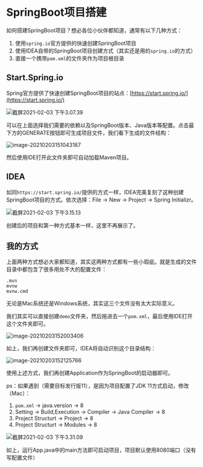 # SpringBoot项目搭建

如何搭建SpringBoot项目？想必各位小伙伴都知道，通常有以下几种方式：

1. 使用`spring.io`官方提供的快速创建SpringBoot项目
2. 使用IDEA自带的SpringBoot项目创建方式（其实还是用的`spring.io`的方式）
3. 直接一个携带`pom.xml`的文件夹作为项目根目录

## Start.Spring.io

Spring官方提供了快速创建SpringBoot项目的站点：[https://start.spring.io/](https://start.spring.io/)

![截屏2021-02-03 下午3.07.39](http://cdn.tycoding.cn/20210203150752.png)

可以在上面选择我们需要的依赖以及SpringBoot版本、Java版本等配置。点击最下方的GENERATE按钮即可生成项目文件，我们看下生成的文件结构：

![image-20210203151043187](http://cdn.tycoding.cn/20210203151043.png)

然后使用IDE打开此文件夹即可自动加载Maven项目。

## IDEA

如同`https://start.spring.io/`提供的方式一样，IDEA完美复刻了这种创建SpringBoot项目的方式。依次选择：File -> New -> Project -> Spring Initializr。

![截屏2021-02-03 下午3.15.13](http://cdn.tycoding.cn/20210203151516.png)

创建后的项目和第一种方式基本一样，这里不再展示了。

## 我的方式

上面两种方式想必大家都知道，其实这两种方式都有一些小瑕疵。就是生成的文件目录中都包含了很多用处不大的配置文件：

```
.mvn
mvnw
mvnw.cmd
```

无论是Mac系统还是Windows系统，其实这三个文件没有太大实际意义。

我们其实可以直接创建`demo`文件夹，然后拖进去一个`pom.xml`，最后使用IDE打开这个文件夹即可。

![image-20210203152003406](http://cdn.tycoding.cn/20210203152004.png)

如上，我们再创建文件夹即可，IDEA将自动识别这个目录结构：

![image-20210203152125766](http://cdn.tycoding.cn/20210203152125.png)

使用上述方式，我们再创建Application作为SpringBoot的启动器即可。

ps：如果遇到（需要目标发行版11），是因为项目配置了JDK 11方式启动，修改（Mac）：

1. `pom.xml` -> java.version -> 8
2. Setting -> Build,Execution -> Compiler -> Java Compiler -> 8
3. Project Structurt -> Project -> 8
4. Project Structurt -> Modules -> 8

![截屏2021-02-03 下午3.31.09](http://cdn.tycoding.cn/20210203153114.png)

如上，运行App.java中的main方法即可启动项目，项目默认使用8080端口（没有写配置文件）
